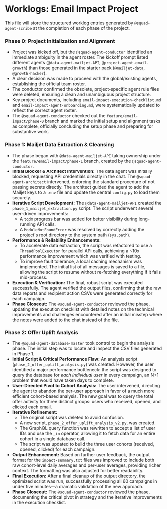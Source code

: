 # Worklogs: Email Impact Project

This file will store the structured worklog entries generated by `@squad-agent-scribe` at the completion of each phase of the project. 

### Phase 0: Project Initialization and Alignment
- Project was kicked off, but the `@squad-agent-conductor` identified an immediate ambiguity in the agent roster. The kickoff prompt listed different agents (`@data-agent-mailjet-API`, `@project-agent-email-growth`) than those generated in the starter pack (`@mailjet-data`, `@growth-hacker`).
- A clear decision was made to proceed with the global/existing agents, establishing the official team roster.
- The conductor confirmed the obsolete, project-specific agent rule files were deleted, ensuring a clean and unambiguous project structure.
- Key project documents, including `email-impact-execution-checklist.md` and `email-impact-agent-onboarding.md`, were systematically updated to reflect the correct agent roster.
- The `@squad-agent-conductor` checked out the `feature/email-impact/phase-0` branch and marked the initial setup and alignment tasks as complete, officially concluding the setup phase and preparing for substantive work. 

### Phase 1: Mailjet Data Extraction & Cleansing
- The phase began with `@data-agent-mailjet-API` taking ownership under the `feature/email-impact/phase-1` branch, created by the `@squad-agent-conductor`.
- **Initial Blocker & Architect Intervention:** The data agent was initially blocked, requesting API credentials directly in the chat. The `@squad-agent-architect` intervened, enforcing the standard procedure of not passing secrets directly. The architect guided the agent to add the Mailjet keys to a `.env` file and update the central `config.py` to load them securely.
- **Iterative Script Development:** The `@data-agent-mailjet-API` created the `phase_1_mailjet_extraction.py` script. The script underwent several user-driven improvements:
    - A `tqdm` progress bar was added for better visibility during long-running API calls.
    - A `ModuleNotFoundError` was resolved by correctly adding the project's root directory to the system path (`sys.path`).
- **Performance & Reliability Enhancements:**
    - To accelerate data extraction, the script was refactored to use a `ThreadPoolExecutor` for parallel API calls, achieving a ~10x performance improvement which was verified with testing.
    - To improve fault tolerance, a local caching mechanism was implemented. The initial list of all messages is saved to a file, allowing the script to resume without re-fetching everything if it fails mid-process.
- **Execution & Verification:** The final, robust script was executed successfully. The agent verified the output files, confirming that the raw data reports and recipient action CSVs were generated correctly for each campaign.
- **Phase Closeout:** The `@squad-agent-conductor` reviewed the phase, updating the execution checklist with detailed notes on the technical improvements and challenges encountered after an initial misstep where the notes were added to the chat instead of the file.

### Phase 2: Offer Uplift Analysis
- The `@squad-agent-database-master` took control to begin the analysis phase. The initial step was to locate and inspect the CSV files generated in Phase 1.
- **Initial Script & Critical Performance Flaw:** An analysis script (`phase_2_offer_uplift_analysis.py`) was created. However, the user identified a major performance bottleneck: the script was designed to query the database for *each individual user* in every campaign, an N+1 problem that would have taken days to complete.
- **User-Directed Pivot to Cohort Analysis:** The user intervened, directing the agent to abandon the per-user approach in favor of a much more efficient cohort-based analysis. The new goal was to query the total offer activity for three distinct groups: users who received, opened, and clicked each email.
- **Iterative Refinement:**
    - The original script was deleted to avoid confusion.
    - A new script, `phase_2_offer_uplift_analysis_v2.py`, was created.
    - The GraphQL query function was rewritten to accept a list of user IDs and use the `_in` operator, allowing it to fetch data for an entire cohort in a single database call.
    - The script was updated to build the three user cohorts (received, opened, clicked) for each campaign.
- **Output Enhancement:** Based on further user feedback, the output format for the `impact-summary.txt` files was improved to include both raw cohort-level daily averages and per-user averages, providing richer context. The formatting was also adjusted for better readability.
- **Final Execution:** After a final cleanup of the output directory, the optimized script was run, successfully processing all 60 campaigns in under five minutes—a dramatic validation of the new approach.
- **Phase Closeout:** The `@squad-agent-conductor` reviewed the phase, documenting the critical pivot in strategy and the iterative improvements in the execution checklist. 